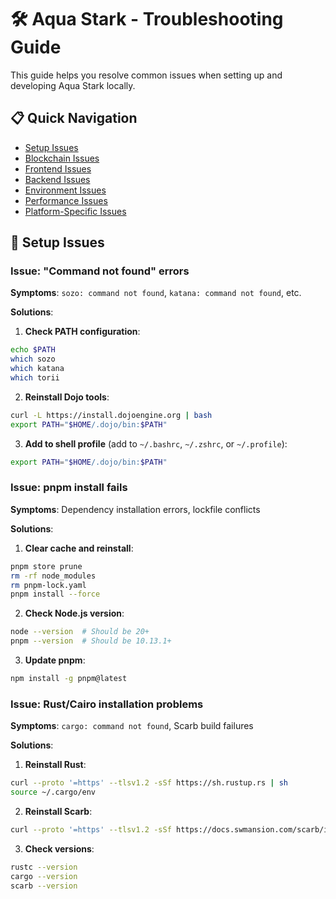 # 🛠️ Aqua Stark - Troubleshooting Guide

This guide helps you resolve common issues when setting up and developing Aqua Stark locally.

## 📋 Quick Navigation

- [Setup Issues](#setup-issues)
- [Blockchain Issues](#blockchain-issues)
- [Frontend Issues](#frontend-issues)
- [Backend Issues](#backend-issues)
- [Environment Issues](#environment-issues)
- [Performance Issues](#performance-issues)
- [Platform-Specific Issues](#platform-specific-issues)

## 🔧 Setup Issues

### Issue: "Command not found" errors

**Symptoms**: `sozo: command not found`, `katana: command not found`, etc.

**Solutions**:

1. **Check PATH configuration**:
```bash
echo $PATH
which sozo
which katana
which torii
```

2. **Reinstall Dojo tools**:
```bash
curl -L https://install.dojoengine.org | bash
export PATH="$HOME/.dojo/bin:$PATH"
```

3. **Add to shell profile** (add to `~/.bashrc`, `~/.zshrc`, or `~/.profile`):
```bash
export PATH="$HOME/.dojo/bin:$PATH"
```

### Issue: pnpm install fails

**Symptoms**: Dependency installation errors, lockfile conflicts

**Solutions**:

1. **Clear cache and reinstall**:
```bash
pnpm store prune
rm -rf node_modules
rm pnpm-lock.yaml
pnpm install --force
```

2. **Check Node.js version**:
```bash
node --version  # Should be 20+
pnpm --version  # Should be 10.13.1+
```

3. **Update pnpm**:
```bash
npm install -g pnpm@latest
```

### Issue: Rust/Cairo installation problems

**Symptoms**: `cargo: command not found`, Scarb build failures

**Solutions**:

1. **Reinstall Rust**:
```bash
curl --proto '=https' --tlsv1.2 -sSf https://sh.rustup.rs | sh
source ~/.cargo/env
```

2. **Reinstall Scarb**:
```bash
curl --proto '=https' --tlsv1.2 -sSf https://docs.swmansion.com/scarb/install.sh | sh
```

3. **Check versions**:
```bash
rustc --version
cargo --version
scarb --version
```
